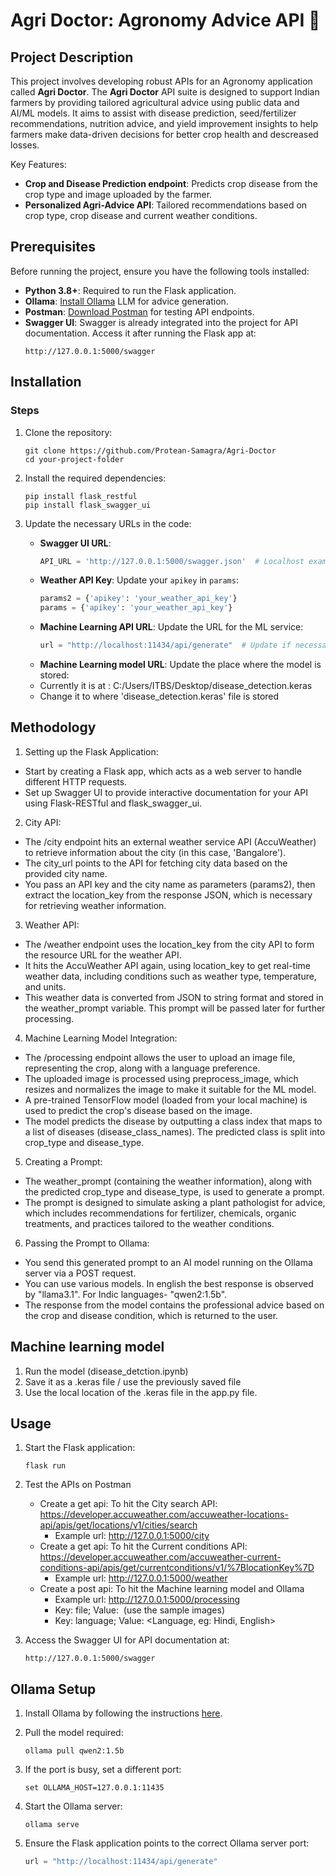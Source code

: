 # Agri Doctor: Agronomy Advice API 🍃

## Project Description

This project involves developing robust APIs for an Agronomy application called **Agri Doctor**. The **Agri Doctor** API suite is designed to support Indian farmers by providing tailored agricultural advice using public data and AI/ML models. It aims to assist with disease prediction, seed/fertilizer recommendations, nutrition advice, and yield improvement insights to help farmers make data-driven decisions for better crop health and descreased losses. 

Key Features:
- **Crop and Disease Prediction endpoint**: Predicts crop disease from the crop type and image uploaded by the farmer.
- **Personalized Agri-Advice API**: Tailored recommendations based on crop type, crop disease and current weather conditions.

## Prerequisites

Before running the project, ensure you have the following tools installed:

- **Python 3.8+**: Required to run the Flask application.
- **Ollama**: [Install Ollama](https://github.com/ollama/ollama) LLM for advice generation.
- **Postman**: [Download Postman](https://www.postman.com/downloads/) for testing API endpoints.
- **Swagger UI**: Swagger is already integrated into the project for API documentation. Access it after running the Flask app at:
  ```
  http://127.0.0.1:5000/swagger
  ```

## Installation

### Steps
1. Clone the repository:
   ```
   git clone https://github.com/Protean-Samagra/Agri-Doctor
   cd your-project-folder
   ```

2. Install the required dependencies:
   ```
   pip install flask_restful
   pip install flask_swagger_ui
   ```

3. Update the necessary URLs in the code:
   - **Swagger UI URL**: 
     ```python
     API_URL = 'http://127.0.0.1:5000/swagger.json'  # Localhost example
     ```
   - **Weather API Key**: Update your `apikey` in `params`:
     ```python
     params2 = {'apikey': 'your_weather_api_key'}
     params = {'apikey': 'your_weather_api_key'}
     ```
   - **Machine Learning API URL**: Update the URL for the ML service:
     ```python
     url = "http://localhost:11434/api/generate"  # Update if necessary
     ```
   - **Machine Learning model URL**: Update the place where the model is stored:
   - Currently it is at : C:/Users/ITBS/Desktop/disease_detection.keras
   - Change it to where 'disease_detection.keras' file is stored
     
## Methodology

1. Setting up the Flask Application:
  - Start by creating a Flask app, which acts as a web server to handle different HTTP requests.
  - Set up Swagger UI to provide interactive documentation for your API using Flask-RESTful and flask_swagger_ui.

2. City API:
  - The /city endpoint hits an external weather service API (AccuWeather) to retrieve information about the city (in this case, 'Bangalore').
  - The city_url points to the API for fetching city data based on the provided city name.
  - You pass an API key and the city name as parameters (params2), then extract the location_key from the response JSON, which is necessary for retrieving weather information.

3. Weather API:
  - The /weather endpoint uses the location_key from the city API to form the resource URL for the weather API.
  - It hits the AccuWeather API again, using location_key to get real-time weather data, including conditions such as weather type, temperature, and units.
  - This weather data is converted from JSON to string format and stored in the weather_prompt variable. This prompt will be passed later for further processing.

4. Machine Learning Model Integration:
  - The /processing endpoint allows the user to upload an image file, representing the crop, along with a language preference.
  - The uploaded image is processed using preprocess_image, which resizes and normalizes the image to make it suitable for the ML model.
  - A pre-trained TensorFlow model (loaded from your local machine) is used to predict the crop's disease based on the image.
  - The model predicts the disease by outputting a class index that maps to a list of diseases (disease_class_names). The predicted class is split into crop_type and disease_type.

5. Creating a Prompt:
  - The weather_prompt (containing the weather information), along with the predicted crop_type and disease_type, is used to generate a prompt.
  - The prompt is designed to simulate asking a plant pathologist for advice, which includes recommendations for fertilizer, chemicals, organic treatments, and practices tailored to the weather conditions.

6. Passing the Prompt to Ollama:
  - You send this generated prompt to an AI model running on the Ollama server via a POST request.
  - You can use various models. In english the best response is observed by "llama3.1". For Indic languages- "qwen2:1.5b".
  - The response from the model contains the professional advice based on the crop and disease condition, which is returned to the user.

## Machine learning model
  1. Run the model (disease_detction.ipynb)
  2. Save it as a .keras file / use the previously saved file
  3. Use the local location of the .keras file in the app.py file.
     
## Usage

1. Start the Flask application:
   ```
   flask run
   ```
2. Test the APIs on Postman
   - Create a get api: To hit the City search API: https://developer.accuweather.com/accuweather-locations-api/apis/get/locations/v1/cities/search
       - Example url: http://127.0.0.1:5000/city
   - Create a get api: To hit the Current conditions API: https://developer.accuweather.com/accuweather-current-conditions-api/apis/get/currentconditions/v1/%7BlocationKey%7D
       - Example url: http://127.0.0.1:5000/weather
   - Create a post api: To hit the Machine learning model and Ollama
        - Example url: http://127.0.0.1:5000/processing
        - Key: file; Value: <image file> (use the sample images)
        - Key: language; Value: <Language, eg: Hindi, English>
     
2. Access the Swagger UI for API documentation at:
   ```
   http://127.0.0.1:5000/swagger
   ```

## Ollama Setup

1. Install Ollama by following the instructions [here](https://github.com/ollama/ollama).

2. Pull the model required:
   ```
   ollama pull qwen2:1.5b
   ```
3. If the port is busy, set a different port:
   ```
   set OLLAMA_HOST=127.0.0.1:11435
   ```
4. Start the Ollama server:
   ```
   ollama serve
   ```

5. Ensure the Flask application points to the correct Ollama server port:
   ```python
   url = "http://localhost:11434/api/generate"
   ```
